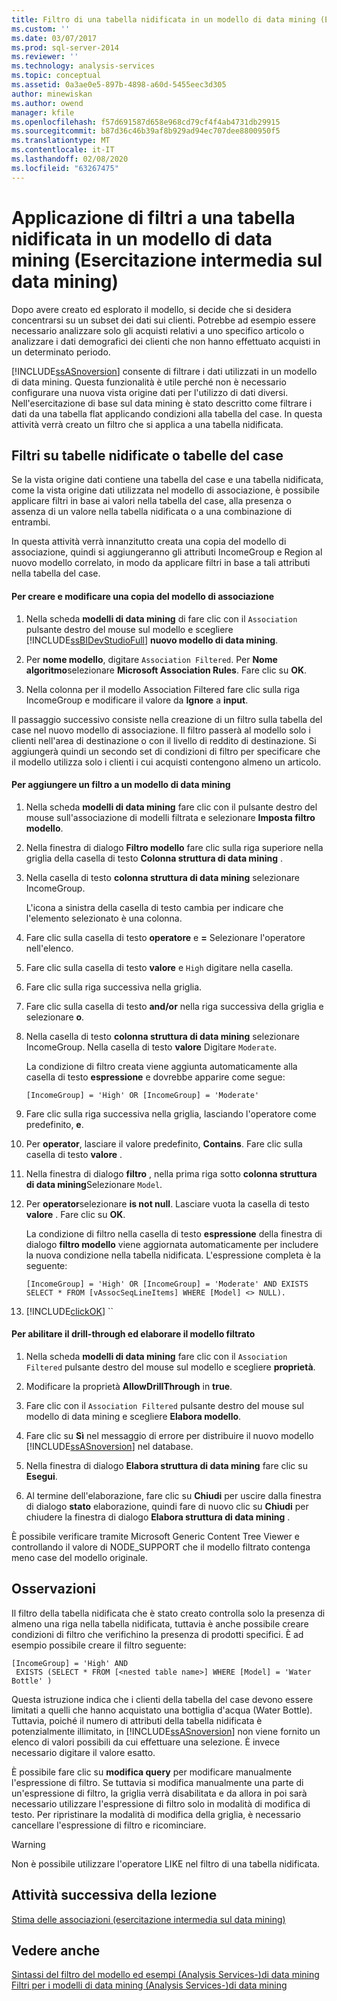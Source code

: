 ```yaml
---
title: Filtro di una tabella nidificata in un modello di data mining (Esercitazione intermedia sul data mining) | Microsoft Docs
ms.custom: ''
ms.date: 03/07/2017
ms.prod: sql-server-2014
ms.reviewer: ''
ms.technology: analysis-services
ms.topic: conceptual
ms.assetid: 0a3ae0e5-897b-4898-a60d-5455eec3d305
author: minewiskan
ms.author: owend
manager: kfile
ms.openlocfilehash: f57d691587d658e968cd79cf4f4ab4731db29915
ms.sourcegitcommit: b87d36c46b39af8b929ad94ec707dee8800950f5
ms.translationtype: MT
ms.contentlocale: it-IT
ms.lasthandoff: 02/08/2020
ms.locfileid: "63267475"
---
```

# <a name="filtering-a-nested-table-in-a-mining-model-intermediate-data-mining-tutorial"></a>Applicazione di filtri a una tabella nidificata in un modello di data mining (Esercitazione intermedia sul data mining)
  Dopo avere creato ed esplorato il modello, si decide che si desidera concentrarsi su un subset dei dati sui clienti. Potrebbe ad esempio essere necessario analizzare solo gli acquisti relativi a uno specifico articolo o analizzare i dati demografici dei clienti che non hanno effettuato acquisti in un determinato periodo.  
  
 
  [!INCLUDE[ssASnoversion](../includes/ssasnoversion-md.md)] consente di filtrare i dati utilizzati in un modello di data mining. Questa funzionalità è utile perché non è necessario configurare una nuova vista origine dati per l'utilizzo di dati diversi. Nell'esercitazione di base sul data mining è stato descritto come filtrare i dati da una tabella flat applicando condizioni alla tabella del case. In questa attività verrà creato un filtro che si applica a una tabella nidificata.  
  
## <a name="filters-on-nested-vs-case-tables"></a>Filtri su tabelle nidificate o tabelle del case  
 Se la vista origine dati contiene una tabella del case e una tabella nidificata, come la vista origine dati utilizzata nel modello di associazione, è possibile applicare filtri in base ai valori nella tabella del case, alla presenza o assenza di un valore nella tabella nidificata o a una combinazione di entrambi.  
  
 In questa attività verrà innanzitutto creata una copia del modello di associazione, quindi si aggiungeranno gli attributi IncomeGroup e Region al nuovo modello correlato, in modo da applicare filtri in base a tali attributi nella tabella del case.  
  
#### <a name="to-create-and-modify-a-copy-of-the-association-model"></a>Per creare e modificare una copia del modello di associazione  
  
1.  Nella scheda **modelli di data mining** di fare clic con il `Association` pulsante destro del mouse sul modello e scegliere [!INCLUDE[ssBIDevStudioFull](../includes/ssbidevstudiofull-md.md)] **nuovo modello di data mining**.  
  
2.  Per **nome modello**, digitare `Association Filtered`. Per **Nome algoritmo**selezionare **Microsoft Association Rules**. Fare clic su **OK**.  
  
3.  Nella colonna per il modello Association Filtered fare clic sulla riga IncomeGroup e modificare il valore da **Ignore** a **input**.  
  
 Il passaggio successivo consiste nella creazione di un filtro sulla tabella del case nel nuovo modello di associazione. Il filtro passerà al modello solo i clienti nell'area di destinazione o con il livello di reddito di destinazione. Si aggiungerà quindi un secondo set di condizioni di filtro per specificare che il modello utilizza solo i clienti i cui acquisti contengono almeno un articolo.  
  
#### <a name="to-add-a-filter-to-a-mining-model"></a>Per aggiungere un filtro a un modello di data mining  
  
1.  Nella scheda **modelli di data mining** fare clic con il pulsante destro del mouse sull'associazione di modelli filtrata e selezionare **Imposta filtro modello**.  
  
2.  Nella finestra di dialogo **Filtro modello** fare clic sulla riga superiore nella griglia della casella di testo **Colonna struttura di data mining** .  
  
3.  Nella casella di testo **colonna struttura di data mining** selezionare IncomeGroup.  
  
     L'icona a sinistra della casella di testo cambia per indicare che l'elemento selezionato è una colonna.  
  
4.  Fare clic sulla casella di testo **operatore** e **=** Selezionare l'operatore nell'elenco.  
  
5.  Fare clic sulla casella di testo **valore** e `High` digitare nella casella.  
  
6.  Fare clic sulla riga successiva nella griglia.  
  
7.  Fare clic sulla casella di testo **and/or** nella riga successiva della griglia e selezionare **o**.  
  
8.  Nella casella di testo **colonna struttura di data mining** selezionare IncomeGroup. Nella casella di testo **valore** Digitare `Moderate`.  
  
     La condizione di filtro creata viene aggiunta automaticamente alla casella di testo **espressione** e dovrebbe apparire come segue:  
  
     `[IncomeGroup] = 'High' OR [IncomeGroup] = 'Moderate'`  
  
9. Fare clic sulla riga successiva nella griglia, lasciando l'operatore come predefinito, **e**.  
  
10. Per **operator**, lasciare il valore predefinito, **Contains**. Fare clic sulla casella di testo **valore** .  
  
11. Nella finestra di dialogo **filtro** , nella prima riga sotto **colonna struttura di data mining**Selezionare `Model`.  
  
12. Per **operator**selezionare **is not null**. Lasciare vuota la casella di testo **valore** . Fare clic su **OK**.  
  
     La condizione di filtro nella casella di testo **espressione** della finestra di dialogo **filtro modello** viene aggiornata automaticamente per includere la nuova condizione nella tabella nidificata. L'espressione completa è la seguente:  
  
     `[IncomeGroup] = 'High' OR [IncomeGroup] = 'Moderate' AND EXISTS SELECT * FROM [vAssocSeqLineItems] WHERE [Model] <> NULL).`  
  
13. [!INCLUDE[clickOK](../includes/clickok-md.md)] ``  
  
#### <a name="to-enable-drillthrough-and-to-process-the-filtered-model"></a>Per abilitare il drill-through ed elaborare il modello filtrato  
  
1.  Nella scheda **modelli di data mining** fare clic con il `Association Filtered` pulsante destro del mouse sul modello e scegliere **proprietà**.  
  
2.  Modificare la proprietà **AllowDrillThrough** in **true**.  
  
3.  Fare clic con il `Association Filtered` pulsante destro del mouse sul modello di data mining e scegliere **Elabora modello**.  
  
4.  Fare clic su **Sì** nel messaggio di errore per distribuire il nuovo modello [!INCLUDE[ssASnoversion](../includes/ssasnoversion-md.md)] nel database.  
  
5.  Nella finestra di dialogo **Elabora struttura di data mining** fare clic su **Esegui**.  
  
6.  Al termine dell'elaborazione, fare clic su **Chiudi** per uscire dalla finestra di dialogo **stato** elaborazione, quindi fare di nuovo clic su **Chiudi** per chiudere la finestra di dialogo **Elabora struttura di data mining** .  
  
 È possibile verificare tramite Microsoft Generic Content Tree Viewer e controllando il valore di NODE_SUPPORT che il modello filtrato contenga meno case del modello originale.  
  
## <a name="remarks"></a>Osservazioni  
 Il filtro della tabella nidificata che è stato creato controlla solo la presenza di almeno una riga nella tabella nidificata, tuttavia è anche possibile creare condizioni di filtro che verifichino la presenza di prodotti specifici.  È ad esempio possibile creare il filtro seguente:  
  
```  
[IncomeGroup] = 'High' AND  
 EXISTS (SELECT * FROM [<nested table name>] WHERE [Model] = 'Water Bottle' )   
```  
  
 Questa istruzione indica che i clienti della tabella del case devono essere limitati a quelli che hanno acquistato una bottiglia d'acqua (Water Bottle). Tuttavia, poiché il numero di attributi della tabella nidificata è potenzialmente illimitato, in [!INCLUDE[ssASnoversion](../includes/ssasnoversion-md.md)] non viene fornito un elenco di valori possibili da cui effettuare una selezione. È invece necessario digitare il valore esatto.  
  
 È possibile fare clic su **modifica query** per modificare manualmente l'espressione di filtro. Se tuttavia si modifica manualmente una parte di un'espressione di filtro, la griglia verrà disabilitata e da allora in poi sarà necessario utilizzare l'espressione di filtro solo in modalità di modifica di testo. Per ripristinare la modalità di modifica della griglia, è necessario cancellare l'espressione di filtro e ricominciare.  
  
> [!WARNING]  
>  Non è possibile utilizzare l'operatore LIKE nel filtro di una tabella nidificata.  
  
## <a name="next-task-in-lesson"></a>Attività successiva della lezione  
 [Stima delle associazioni &#40;esercitazione intermedia sul data mining&#41;](../../2014/tutorials/predicting-associations-intermediate-data-mining-tutorial.md)  
  
## <a name="see-also"></a>Vedere anche  
 [Sintassi del filtro del modello ed esempi &#40;Analysis Services-&#41;di data mining](../../2014/analysis-services/data-mining/model-filter-syntax-and-examples-analysis-services-data-mining.md)   
 [Filtri per i modelli di data mining &#40;Analysis Services-&#41;di data mining](../../2014/analysis-services/data-mining/filters-for-mining-models-analysis-services-data-mining.md)  
  
  
